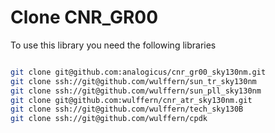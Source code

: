 # Clone CNR_GR00


To use this library you need the following libraries


```bash

git clone git@github.com:analogicus/cnr_gr00_sky130nm.git
git clone ssh://git@github.com/wulffern/sun_tr_sky130nm
git clone ssh://git@github.com/wulffern/sun_pll_sky130nm
git clone git@github.com:wulffern/cnr_atr_sky130nm.git
git clone ssh://git@github.com/wulffern/tech_sky130B
git clone ssh://git@github.com/wulffern/cpdk
```


